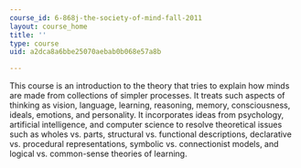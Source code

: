 ```yaml
---
course_id: 6-868j-the-society-of-mind-fall-2011
layout: course_home
title: ''
type: course
uid: a2dca8a6bbe25070aebab0b068e57a8b

---
```

This course is an introduction to the theory that tries to explain how minds are made from collections of simpler processes. It treats such aspects of thinking as vision, language, learning, reasoning, memory, consciousness, ideals, emotions, and personality. It incorporates ideas from psychology, artificial intelligence, and computer science to resolve theoretical issues such as wholes vs. parts, structural vs. functional descriptions, declarative vs. procedural representations, symbolic vs. connectionist models, and logical vs. common-sense theories of learning.

